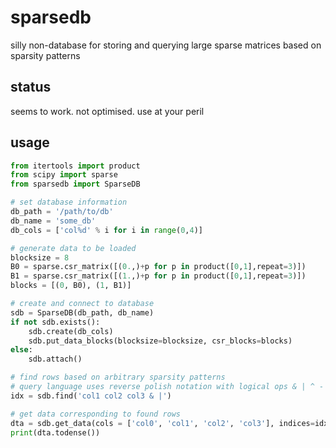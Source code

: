 # sparsedb

silly non-database for storing and querying large sparse matrices
based on sparsity patterns

## status

seems to work.  not optimised.  use at your peril

## usage

```python
from itertools import product
from scipy import sparse
from sparsedb import SparseDB

# set database information
db_path = '/path/to/db'
db_name = 'some_db'
db_cols = ['col%d' % i for i in range(0,4)]

# generate data to be loaded
blocksize = 8 
B0 = sparse.csr_matrix([(0.,)+p for p in product([0,1],repeat=3)])
B1 = sparse.csr_matrix([(1.,)+p for p in product([0,1],repeat=3)])
blocks = [(0, B0), (1, B1)]

# create and connect to database
sdb = SparseDB(db_path, db_name)
if not sdb.exists():
    sdb.create(db_cols)
    sdb.put_data_blocks(blocksize=blocksize, csr_blocks=blocks)
else:
    sdb.attach()

# find rows based on arbitrary sparsity patterns
# query language uses reverse polish notation with logical ops & | ^ - !
idx = sdb.find('col1 col2 col3 & |')

# get data corresponding to found rows
dta = sdb.get_data(cols = ['col0', 'col1', 'col2', 'col3'], indices=idx)
print(dta.todense())
```
